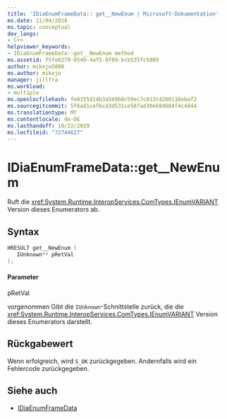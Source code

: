 ```yaml
---
title: 'IDiaEnumFrameData:: get__NewEnum | Microsoft-Dokumentation'
ms.date: 11/04/2016
ms.topic: conceptual
dev_langs:
- C++
helpviewer_keywords:
- IDiaEnumFrameData::get__NewEnum method
ms.assetid: f5fe0279-0549-4af5-8f89-bcb535fc5809
author: mikejo5000
ms.author: mikejo
manager: jillfra
ms.workload:
- multiple
ms.openlocfilehash: fe8155d14b3a568b8c59ec7c013c4260118ebaf2
ms.sourcegitcommit: 5f6ad1cefbcd3d531ce587ad30e684684f4c4d44
ms.translationtype: MT
ms.contentlocale: de-DE
ms.lasthandoff: 10/22/2019
ms.locfileid: "72744627"
---
```

# <a name="idiaenumframedataget__newenum"></a>IDiaEnumFrameData::get__NewEnum
Ruft die <xref:System.Runtime.InteropServices.ComTypes.IEnumVARIANT> Version dieses Enumerators ab.

## <a name="syntax"></a>Syntax

```C++
HRESULT get__NewEnum ( 
   IUnknown** pRetVal
);
```

#### <a name="parameters"></a>Parameter
 pRetVal

vorgenommen Gibt die `IUnknown`-Schnittstelle zurück, die die <xref:System.Runtime.InteropServices.ComTypes.IEnumVARIANT> Version dieses Enumerators darstellt.

## <a name="return-value"></a>Rückgabewert
 Wenn erfolgreich, wird `S_OK` zurückgegeben. Andernfalls wird ein Fehlercode zurückgegeben.

## <a name="see-also"></a>Siehe auch
- [IDiaEnumFrameData](../../debugger/debug-interface-access/idiaenumframedata.md)